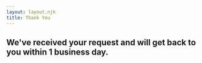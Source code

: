 ```yaml
---
layout: layout.njk
title: Thank You
---
```


<div>

<h2> We've received your request and will get back to you within 1 business day.</h2>

</div>